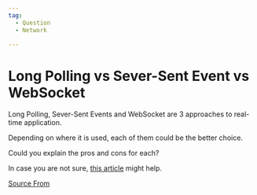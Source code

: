 ```yaml
---
tag:
  - Question
  - Network

---
```

  
# Long Polling vs Sever-Sent Event vs WebSocket

Long Polling, Sever-Sent Events and WebSocket are 3 approaches to real-time application.

Depending on where it is used, each of them could be the better choice.

Could you explain the pros and cons for each?

In case you are not sure, [this article](https://codeburst.io/polling-vs-sse-vs-websocket-how-to-choose-the-right-one-1859e4e13bd9) might help.


[Source From](https://bigfrontend.dev/question/Long-Polling-vs-Sever-Sent-Event-vs-WebSocket)

  